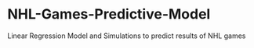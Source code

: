 # NHL-Games-Predictive-Model
Linear Regression Model and Simulations to predict results of NHL games
